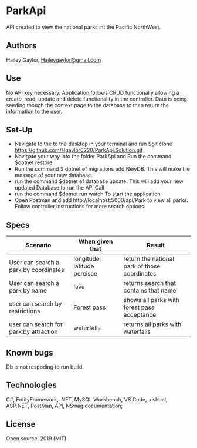 # ParkApi

API created to view the national parks int the Pacific NorthWest. 

## Authors

Hailey Gaylor, Haileygaylor@gmail.com

## Use
No API key necessary. Application follows CRUD functionaliy allowing a create, read, update and delete functionality in the controller. Data is being seeding though the context page to the database to then return the information to the user.

## Set-Up

- Navigate to the to the desktop in your terminal and run $git clone https://github.com/Hgaylor0220/ParkApi.Solution.git
- Navigate your way into the folder ParkApi and Run the command $dotnet restore.
- Run the command $ dotnet ef migrations add NewDB. This will make file message of your new database.
- run the command $dotnet ef database update. This will add your new updated Database to run the API Call
- run the command $dotnet run watch To start the application 
- Open Postman and add http://localhost:5000/api/Park to view all parks. Follow controller instructions for more search options


## Specs

| Scenario | When given that | Result |
|-|-|-|
| User can search a park by coordinates | longitude, latitude percisce| return the national park of those coordinates |
| User can search a park by name | lava  | returns search that contains that name|
| user can search by restrictions | Forest pass |  shows all parks with forest pass acceptance |
| user can search for park by attraction| waterfalls| returns all parks with waterfalls |

## Known bugs
Db is not respoding to run build.

## Technologies

C#, EntityFramework, .NET, MySQL Workbench, VS Code, .cshtml, ASP.NET, PostMan, API, NSwag documentation;

## License

Open source, 2019 (MIT)